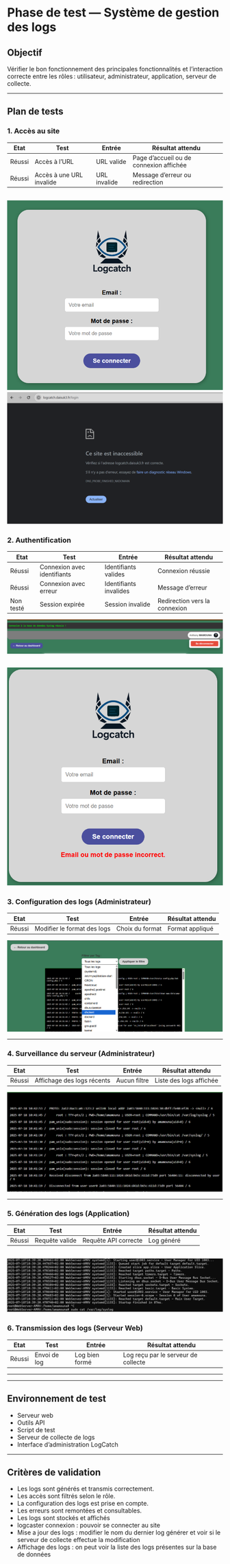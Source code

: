 # Phase de test — Système de gestion des logs

## Objectif
Vérifier le bon fonctionnement des principales fonctionnalités et l’interaction correcte entre les rôles : utilisateur, administrateur, application, serveur de collecte.

---

## Plan de tests

### 1. Accès au site

| Etat   | Test                           | Entrée                | Résultat attendu                        |
|------|--------------------------------|-----------------------|-----------------------------------------|
| Réussi | Accès à l’URL                  | URL valide            | Page d’accueil ou de connexion affichée |
| Réussi | Accès à une URL invalide       | URL invalide          | Message d’erreur ou redirection         |

![Se connecter](Images/Capture1.png)
![Se connecter](Images/Capture11.png)
---

### 2. Authentification

| Etat | Test                           | Entrée                | Résultat attendu                        |
|------|--------------------------------|-----------------------|-----------------------------------------|
| Réussi | Connexion avec identifiants    | Identifiants valides  | Connexion réussie                       |
| Réussi | Connexion avec erreur          | Identifiants invalides| Message d’erreur                        |
| Non testé | Session expirée                | Session invalide      | Redirection vers la connexion           |

![Se connecter](Images/Capture3.png)

![Se connecter](Images/Capture12.png)
---

### 3. Configuration des logs (Administrateur)

| Etat   | Test                           | Entrée                | Résultat attendu                        |
|------|--------------------------------|-----------------------|---------------------------------------
| Réussi | Modifier le format des logs    | Choix du format       | Format appliqué                         |

![Se connecter](Images/Capture4.png)

---

### 4. Surveillance du serveur (Administrateur)

| Etat   | Test                           | Entrée                | Résultat attendu                        |
|------|--------------------------------|-----------------------|-----------------------------------------|
| Réussi | Affichage des logs récents     | Aucun filtre          | Liste des logs affichée                 |

![Se connecter](Images/Capture7.png)

---

### 5. Génération des logs (Application)

| Etat   | Test                           | Entrée                | Résultat attendu                        |
|------|--------------------------------|-----------------------|-----------------------------------------|
| Réussi | Requête valide                 | Requête API correcte  | Log généré                              |

![Se connecter](Images/Capture6.png)
---

### 6. Transmission des logs (Serveur Web)

| Etat  | Test                           | Entrée                | Résultat attendu                        |
|------|--------------------------------|-----------------------|-----------------------------------------|
| Réussi | Envoi de log                   | Log bien formé        | Log reçu par le serveur de collecte     |


---


---

## Environnement de test

- Serveur web
- Outils API
- Script de test
- Serveur de collecte de logs
- Interface d’administration LogCatch

---

## Critères de validation

- Les logs sont générés et transmis correctement.
- Les accès sont filtrés selon le rôle.
- La configuration des logs est prise en compte.
- Les erreurs sont remontées et consultables.
- Les logs sont stockés et affichés
- logcaster connexion : pouvoir se connecter au site 
- Mise a jour des logs : modifier le nom du dernier log générer et voir si le serveur de collecte effectue la modification
- Affichage des logs : on peut voir la liste des logs présentes sur la base de données
